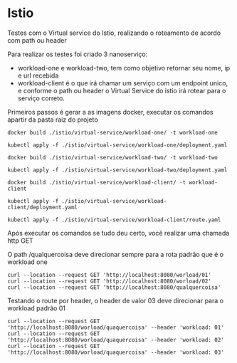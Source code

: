 # Istio 
Testes com o Virtual service do Istio, realizando o roteamento de acordo com path ou header

Para realizar os testes foi criado 3 nanoserviço:
- workload-one e workload-two, tem como objetivo retornar seu nome, ip e url recebida
- workload-client é o que irá chamar um serviço com um endpoint unico, e conforme o path ou header o Virtual Service do istio irá rotear para o serviço correto.

Primeiros passos é gerar a as imagens docker, executar os comandos apartir da pasta raiz do projeto

```
docker build ./istio/virtual-service/workload-one/ -t workload-one

kubectl apply -f ./istio/virtual-service/workload-one/deployment.yaml 
```

```
docker build ./istio/virtual-service/workload-two/ -t workload-two

kubectl apply -f ./istio/virtual-service/workload-two/deployment.yaml 
```

```
docker build ./istio/virtual-service/workload-client/ -t workload-client

kubectl apply -f ./istio/virtual-service/workload-client/deployment.yaml 

kubectl apply -f ./istio/virtual-service/workload-client/route.yaml 
```

Após executar os comandos se tudo deu certo, você realizar uma chamada http GET 

O path /qualquercoisa deve direcionar sempre para a rota padrão que é o workload one

```
curl --location --request GET 'http://localhost:8080/worload/01'
curl --location --request GET 'http://localhost:8080/worload/02'
curl --location --request GET 'http://localhost:8080/qualquercoisa'
```

Testando o route por header, o header de valor 03 deve direcionar para o workload padrão 01
```
curl --location --request GET 'http://localhost:8080/worload/quaquercoisa' --header 'workload: 01'
curl --location --request GET 'http://localhost:8080/worload/quaquercoisa' --header 'workload: 02'
curl --location --request GET 'http://localhost:8080/worload/quaquercoisa' --header 'workload: 03'
```

